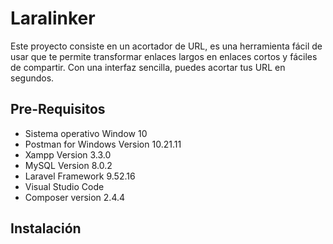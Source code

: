 # Laralinker

Este proyecto consiste en un acortador de URL, es una herramienta fácil de usar que te permite transformar enlaces largos en enlaces cortos y fáciles de compartir. Con una interfaz sencilla, puedes acortar tus URL en segundos.

## Pre-Requisitos

- Sistema operativo Window 10
- Postman for Windows Version 10.21.11
- Xampp Version 3.3.0
- MySQL Version 8.0.2
- Laravel Framework 9.52.16
- Visual Studio Code
- Composer version 2.4.4

## Instalación